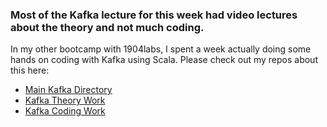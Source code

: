 ### Most of the Kafka lecture for this week had video lectures about the theory and not much coding.
In my other bootcamp with 1904labs, I spent a week actually doing some hands on coding with Kafka using Scala. Please check out my repos about this here:

* [Main Kafka Directory](https://github.com/alvinndo/streaming-data-pipeline/tree/main/kafka-hello-world)
* [Kafka Theory Work](https://github.com/alvinndo/streaming-data-pipeline/tree/kafka_theory_answers/kafka-hello-world/src/main/scala/com/labs1904/hwe/homework)
* [Kafka Coding Work](https://github.com/alvinndo/streaming-data-pipeline/tree/kafka-lab-work/kafka-hello-world/src/main/scala/com/labs1904/hwe)